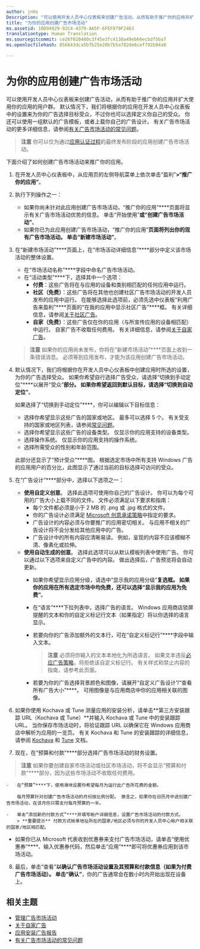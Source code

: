 ```yaml
---
author: jnHs
Description: "可以使用开发人员中心仪表板来创建广告活动，从而有助于推广你的应用并扩大使用你的应用的用户群。"
title: "为你的应用创建广告市场活动"
ms.assetid: 10D94929-92C4-4379-AA5F-6FEF879F2463
translationtype: Human Translation
ms.sourcegitcommit: ce26f020480c3f45e3fc4130a49eb66ecbdf5ba7
ms.openlocfilehash: 856643dca5b7b25e20b7b5a782de6cef792b94a8

---
```


# 为你的应用创建广告市场活动


可以使用开发人员中心仪表板来创建广告活动，从而有助于推广你的应用并扩大使用你的应用的用户群。 默认情况下，我们将根据你的应用在开发人员中心仪表板中的设置来为你的广告选择目标受众，不过你也可以选择定义你自己的受众。 你还可以使用一组默认的广告模板，或者上载你自己的广告设计。 有关广告市场活动的更多详细信息，请参阅[有关广告市场活动的常见问题](common-questions.md)。

> **注意** 你可以仅为通过[应用认证过程](the-app-certification-process.md)的最终发布阶段的应用创建广告市场活动。

下面介绍了如何创建广告市场活动来推广你的应用。

1.  在开发人员中心仪表板中，从应用页的左侧导航菜单上依次单击“盈利”****&gt;“推广你的应用”****。
2.  执行下列操作之一：

    -   如果你尚未针对此应用创建广告市场活动，“推广你的应用”****页面将显示有关广告市场活动优势的信息。 单击“开始使用”****或“创建广告市场活动”****。
    -   如果你已为此应用创建广告市场活动，“推广你的应用”****页面将列出你的现有广告市场活动。 单击“新建市场活动”****。

3.  在“新建市场活动”****页面上，在“市场活动详细信息”****部分中定义该市场活动的整体设置。
    -   在“市场活动名称”****字段中命名广告市场活动。
    -   在“活动类型”****下，选择其中一个选项：
        -   **付费**：这些广告将在与应用的设备和类别相匹配的任何应用中运行。
        -   **社区（免费）**：这些广告将在其他也创建社区广告市场活动的开发人员发布的应用中运行。 在能够选择此选项前，必须先选中仪表板“利用广告来盈利”****页面的“在我的应用中显示社区广告”****框。 有关详细信息，请参阅[关于社区广告](about-community-ads.md)。
        -   **自家（免费）**：这些广告仅在你的应用（与所宣传应用的设备相匹配）中运行。 自家广告不收取任何费用。 有关详细信息，请参阅[关于自家广告](about-house-ads.md)。

    > **注意** 如果你的应用尚未发布，你将在“新建市场活动”****页面上收到一条错误消息。 必须等到应用发布，才能为该应用创建广告市场活动。

4.  默认情况下，我们将根据你在开发人员中心仪表板中创建应用时所选的设置，为你的广告选择受众。 如果你希望自行选择广告受众，请选择“切换到手动定位”****以展开“受众”****部分。 如果你希望返回到默认目标，请选择“切换到自动定位”****。

    如果选择了“切换到手动定位”****，你可以编辑以下目标信息：

    -   选择你希望显示这些广告的国家或地区。 最多可以选择 5 个。 有关受支持的国家或地区列表，请参阅[常见问题](common-questions.md)。
    -   选择你希望显示这些广告的设备类型。 仅显示你的应用支持的设备类型。
    -   选择操作系统。 仅显示你的应用支持的操作系统。
    -   选择所需受众的性别和年龄范围。

    此部分还显示了“预计受众”****图。 根据选定市场中所有支持 Windows 广告的应用用户的百分比，此图显示了通过当前的目标选择可访问的受众。

5.  在“广告设计”****部分中，选择以下选项之一：
    -   **使用自定义创意**。 选择此选项可使用你自己的广告设计。 你可以为每个可用的广告大小上载不同的文件。 文件必须满足以下要求和指南：
        -   每个文件都必须是小于 2 MB 的 .png 或 .jpg 格式的文件。
        -   你的广告设计必须满足 [Microsoft 创意承诺策略](http://go.microsoft.com/fwlink?LinkId=532595)中指定的要求。
        -   广告设计的内容必须与你要推广的应用密切相关。 与应用不相关的广告设计将不会分发给其他应用中的广告。
        -   广告设计中的所有内容应清晰易读。 例如，呈现的内容不应该模糊不清、像素化或拉伸。
    -   **使用自动生成的创意**。 选择此选项可以从默认模板列表中使用广告。 你可以通过以下选项来自定义广告中的内容。 做出选择后，广告预览将会自动更新。
        -   如果你希望显示应用分级，请选中“显示我的应用分级”****复选框。 如果你的应用在所有选定市场中均免费，还可以选择“显示我的应用为免费”****。
        -   在“语言”****下拉列表中，选择广告的语言。 Windows 应用商店锁屏提醒的文本和你的自定义标记行文本（如果指定）将以你选择的语言显示。
        -   若要向你的广告添加额外的文本行，可在“自定义标记行”****字段中输入文本。
            > **注意** 必须将你输入的文本本地化为所选语言。 如果文本违反[必应广告策略](http://go.microsoft.com/fwlink?LinkId=398341)，将拒绝该自定义标记行。 有关样式和禁止内容的指南，请参考此页面。

        -   若要为你的广告选择背景颜色和图像，请展开“自定义广告设计”/“查看所有广告大小”****。 可用图像是与应用商店中你的应用相关联的图像。

6. 如果你使用 Kochava 或 Tune 测量应用的安装分析，请单击**第三方安装跟踪 URL（Kochava 或 Tune）**并输入 Kochava 或 Tune 中的安装跟踪 URL。 当你保存市场活动时，将验证跟踪 URL 以确保它在 Windows 应用商店中解析为应用的一览页。 有关 Kochava 和 Tune 的安装跟踪的详细信息，请参阅 [Kochava](http://support.kochava.com/) 和 [Tune](https://help.tune.com/) 文档。

7.  现在，在“预算和付款”****部分选择广告市场活动的财务设置。
   > **注意** 如果你要创建自家市场活动或社区市场活动，将不会显示“预算和付款”****部分，因为这些市场活动不收取任何费用。

    -   在“预算”****下，使用滑块设置你希望每月为运行此广告所花费的金额。

        每月预算针对创建广告市场活动的月份按比例分配。 换言之，如果你在日历月中途创建广告市场活动，在该月你只需支付每月预算的一半。

    -   单击“添加新的付款方式”****并填写帐户详细信息，设置广告市场活动的付款方式。
        > **重要提示** 付款方式帐单地址所在的国家/地区必须与你的开发人员中心帐户相关联的国家/地区相匹配。
- 如果你已从 Microsoft 代表收到优惠券来支付广告市场活动，请单击“使用优惠券”****、输入优惠券代码，然后单击“应用”****即可将优惠券应用到该市场活动。

8.  最后，单击“查看”****以确认广告市场活动设置及其预算和付款信息（如果为付费广告市场活动）。 单击“确认”****，你的广告通常会在数小时内开始出现在设备上。

## 相关主题

* [管理广告市场活动](managing-your-ad-campaign.md)
* [关于自家广告](about-house-ads.md)
* [应用安装广告报告](app-install-ads-reports.md)
* [有关广告市场活动的常见问题](common-questions.md)
 

 



<!--HONumber=Aug16_HO3-->


